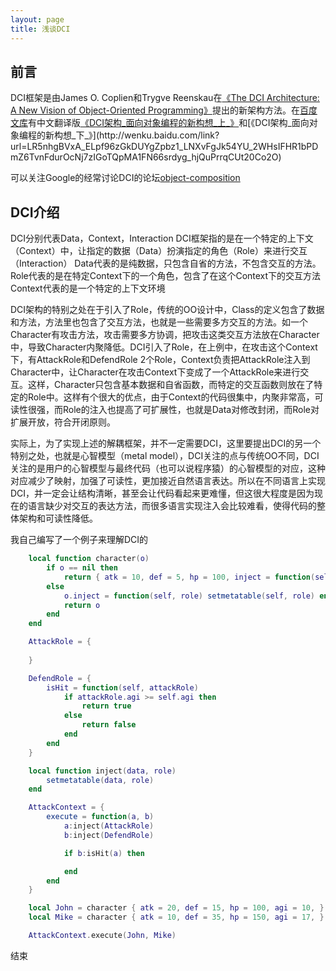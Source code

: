```yaml
---
layout: page
title: 浅谈DCI
---
```


## 前言

DCI框架是由James O. Coplien和Trygve Reenskau在[《The DCI Architecture: A New Vision of Object-Oriented Programming》](http://www.artima.com/articles/dci_vision.html)提出的新架构方法。在[百度文库](http://wenku.baidu.com)有中文翻译版[《DCI架构_面向对象编程的新构想_上_》](http://wenku.baidu.com/link?url=LR5nhgBVxA_ELpf96zGkDUYgZpbz1_LNXvFgJk54YU_2WHsIFHR1bPDmZ6TvnFduR0FtZIeKljdqksooGoLGV6M0Up7RfBzPqPUPMmDS0N_)和[《DCI架构_面向对象编程的新构想_下_》](http://wenku.baidu.com/link?url=LR5nhgBVxA_ELpf96zGkDUYgZpbz1_LNXvFgJk54YU_2WHsIFHR1bPDmZ6TvnFdurOcNj7zIGoTQpMA1FN66srdyg_hjQuPrrqCUt20Co2O)

可以关注Google的经常讨论DCI的论坛[object-composition](https://groups.google.com/forum/#!forum/object-composition)

## DCI介绍

DCI分别代表Data，Context，Interaction
DCI框架指的是在一个特定的上下文（Context）中，让指定的数据（Data）扮演指定的角色（Role）来进行交互（Interaction）
Data代表的是纯数据，只包含自省的方法，不包含交互的方法。
Role代表的是在特定Context下的一个角色，包含了在这个Context下的交互方法
Context代表的是一个特定的上下文环境

DCI架构的特别之处在于引入了Role，传统的OO设计中，Class的定义包含了数据和方法，方法里也包含了交互方法，也就是一些需要多方交互的方法。如一个Character有攻击方法，攻击需要多方协调，把攻击这类交互方法放在Character中，导致Character内聚降低。DCI引入了Role，在上例中，在攻击这个Context下，有AttackRole和DefendRole 2个Role，Context负责把AttackRole注入到Character中，让Character在攻击Context下变成了一个AttackRole来进行交互。这样，Character只包含基本数据和自省函数，而特定的交互函数则放在了特定的Role中。这样有个很大的优点，由于Context的代码很集中，内聚非常高，可读性很强，而Role的注入也提高了可扩展性，也就是Data对修改封闭，而Role对扩展开放，符合开闭原则。

实际上，为了实现上述的解耦框架，并不一定需要DCI，这里要提出DCI的另一个特别之处，也就是心智模型（metal model），DCI关注的点与传统OO不同，DCI关注的是用户的心智模型与最终代码（也可以说程序猿）的心智模型的对应，这种对应减少了映射，加强了可读性，更加接近自然语言表达。所以在不同语言上实现DCI，并一定会让结构清晰，甚至会让代码看起来更难懂，但这很大程度是因为现在的语言缺少对交互的表达方法，而很多语言实现注入会比较难看，使得代码的整体架构和可读性降低。

我自己编写了一个例子来理解DCI的

```lua
    local function character(o)
        if o == nil then
            return { atk = 10, def = 5, hp = 100, inject = function(self, role) setmetatable(self, role) end }
        else
            o.inject = function(self, role) setmetatable(self, role) end
            return o
        end
    end

    AttackRole = {
        
    }

    DefendRole = {
        isHit = function(self, attackRole)
            if attackRole.agi >= self.agi then
                return true
            else
                return false
            end
        end
    }

    local function inject(data, role)
        setmetatable(data, role)
    end

    AttackContext = {
        execute = function(a, b)
            a:inject(AttackRole)
            b:inject(DefendRole)

            if b:isHit(a) then

            end
        end
    }

    local John = character { atk = 20, def = 15, hp = 100, agi = 10, }
    local Mike = character { atk = 10, def = 35, hp = 150, agi = 17, }

    AttackContext.execute(John, Mike)
```

结束